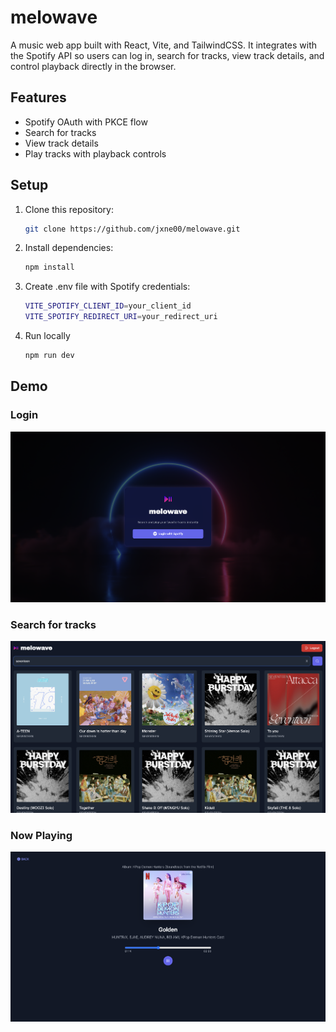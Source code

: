 # melowave

A music web app built with React, Vite, and TailwindCSS. It integrates with the Spotify API so users can log in, search for tracks, view track details, and control playback directly in the browser.

## Features

-   Spotify OAuth with PKCE flow
-   Search for tracks
-   View track details
-   Play tracks with playback controls

## Setup

1. Clone this repository:
    ```bash
    git clone https://github.com/jxne00/melowave.git
    ```
2. Install dependencies:
    ```bash
    npm install
    ```
3. Create .env file with Spotify credentials:

    ```bash
    VITE_SPOTIFY_CLIENT_ID=your_client_id
    VITE_SPOTIFY_REDIRECT_URI=your_redirect_uri
    ```

4. Run locally
    ```bash
    npm run dev
    ```

## Demo

### Login
![Login](src/assets/demo/login.png)

### Search for tracks
![Search](src/assets/demo/search.png)

### Now Playing
![Now Playing](src/assets/demo/playing.png)
